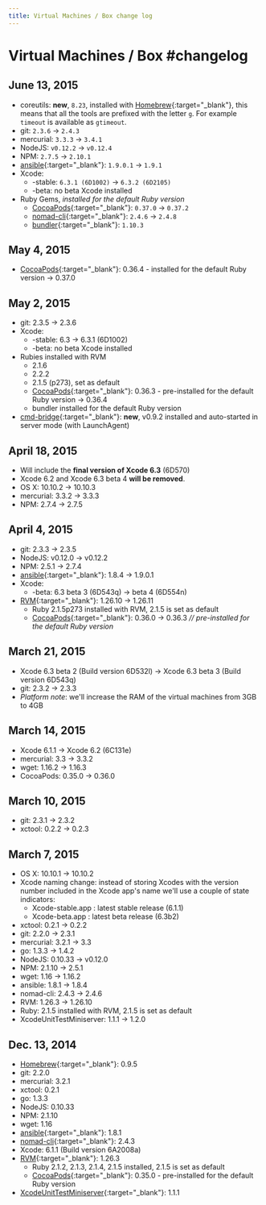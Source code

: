 ```yaml
---
title: Virtual Machines / Box change log
---
```


# Virtual Machines / Box #changelog

## June 13, 2015

* coreutils: **new**, `8.23`, installed with [Homebrew](http://brew.sh/){:target="_blank"}, this means that all the tools are prefixed with the letter `g`. For example `timeout` is available as `gtimeout`.
* git: `2.3.6` -> `2.4.3`
* mercurial: `3.3.3` -> `3.4.1`
* NodeJS: `v0.12.2` -> `v0.12.4`
* NPM: `2.7.5` -> `2.10.1`
* [ansible](http://www.ansible.com/home){:target="_blank"}: `1.9.0.1` -> `1.9.1`
* Xcode:
  * -stable: `6.3.1 (6D1002)` -> `6.3.2 (6D2105)`
  * -beta: no beta Xcode installed
* Ruby Gems, *installed for the default Ruby version*
  * [CocoaPods](http://cocoapods.org/){:target="_blank"}: `0.37.0` -> `0.37.2`
  * [nomad-cli](http://nomad-cli.com/){:target="_blank"}: `2.4.6` -> `2.4.8`
  * [bundler](http://bundler.io/){:target="_blank"}: `1.10.3`


## May 4, 2015

* [CocoaPods](http://cocoapods.org/){:target="_blank"}: 0.36.4 - installed for the default Ruby version -> 0.37.0


## May 2, 2015

* git: 2.3.5 -> 2.3.6
* Xcode:
  * -stable: 6.3 -> 6.3.1 (6D1002)
  * -beta: no beta Xcode installed
* Rubies installed with RVM
  * 2.1.6
  * 2.2.2
  * 2.1.5 (p273), set as default
  * [CocoaPods](http://cocoapods.org/){:target="_blank"}: 0.36.3 - pre-installed for the default Ruby version -> 0.36.4
  * bundler installed for the default Ruby version
* [cmd-bridge](https://github.com/bitrise-io/cmd-bridge){:target="_blank"}: **new**, v0.9.2 installed and auto-started in server mode (with LaunchAgent)


## April 18, 2015

* Will include the **final version of Xcode 6.3** (6D570)
* Xcode 6.2 and Xcode 6.3 beta 4 **will be removed**.
* OS X: 10.10.2 -> 10.10.3
* mercurial: 3.3.2 -> 3.3.3
* NPM: 2.7.4 -> 2.7.5


## April 4, 2015

* git: 2.3.3 -> 2.3.5
* NodeJS: v0.12.0 -> v0.12.2
* NPM: 2.5.1 -> 2.7.4
* [ansible](http://www.ansible.com/home){:target="_blank"}: 1.8.4 -> 1.9.0.1
* Xcode:
  * -beta: 6.3 beta 3 (6D543q) -> beta 4 (6D554n)
* [RVM](http://rvm.io/){:target="_blank"}: 1.26.10 -> 1.26.11
  * Ruby 2.1.5p273 installed with RVM, 2.1.5 is set as default
  * [CocoaPods](http://cocoapods.org/){:target="_blank"}: 0.36.0 -> 0.36.3 *// pre-installed for the default Ruby version*


## March 21, 2015

* Xcode 6.3 beta 2 (Build version 6D532l) -> Xcode 6.3 beta 3 (Build version 6D543q)
* git: 2.3.2 -> 2.3.3
* *Platform note*: we'll increase the RAM of the virtual machines from 3GB to 4GB


## March 14, 2015

* Xcode 6.1.1 -> Xcode 6.2 (6C131e)
* mercurial: 3.3 -> 3.3.2
* wget: 1.16.2 -> 1.16.3
* CocoaPods: 0.35.0 -> 0.36.0


## March 10, 2015

* git: 2.3.1 -> 2.3.2
* xctool: 0.2.2 -> 0.2.3


## March 7, 2015

* OS X: 10.10.1 -> 10.10.2
* Xcode naming change: instead of storing Xcodes with the version number included in the Xcode app's name we'll use a couple of state indicators:
  * Xcode-stable.app : latest stable release (6.1.1)
  * Xcode-beta.app : latest beta release (6.3b2)
* xctool: 0.2.1 -> 0.2.2
* git: 2.2.0 -> 2.3.1
* mercurial: 3.2.1 -> 3.3
* go: 1.3.3 -> 1.4.2
* NodeJS: 0.10.33 -> v0.12.0
* NPM: 2.1.10 -> 2.5.1
* wget: 1.16 -> 1.16.2
* ansible: 1.8.1 -> 1.8.4
* nomad-cli: 2.4.3 -> 2.4.6
* RVM: 1.26.3 -> 1.26.10
* Ruby: 2.1.5 installed with RVM, 2.1.5 is set as default
* XcodeUnitTestMiniserver: 1.1.1 -> 1.2.0


## Dec. 13, 2014

* [Homebrew](http://brew.sh/){:target="_blank"}: 0.9.5
* git: 2.2.0
* mercurial: 3.2.1
* xctool: 0.2.1
* go: 1.3.3
* NodeJS: 0.10.33
* NPM: 2.1.10
* wget: 1.16
* [ansible](http://www.ansible.com/home){:target="_blank"}: 1.8.1
* [nomad-cli](http://nomad-cli.com/){:target="_blank"}: 2.4.3
* Xcode: 6.1.1 (Build version 6A2008a)
* [RVM](http://rvm.io/){:target="_blank"}: 1.26.3
  * Ruby 2.1.2, 2.1.3, 2.1.4, 2.1.5 installed, 2.1.5 is set as default
  * [CocoaPods](http://cocoapods.org/){:target="_blank"}: 0.35.0 - pre-installed for the default Ruby version
* [XcodeUnitTestMiniserver](https://github.com/bitrise-io/xcodebuild-unittest-miniserver){:target="_blank"}: 1.1.1
